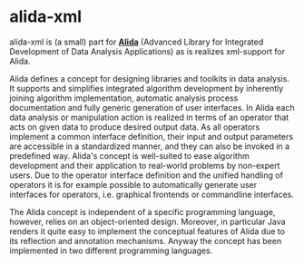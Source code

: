 # alida-xml

alida-xml is (a small) part for [**Alida**](www.informatik.uni-halle.de/alida)
(Advanced Library for Integrated Development of Data Analysis Applications)
as is realizes xml-support for Alida.


Alida defines a concept for designing libraries and toolkits in data analysis. It supports and simplifies integrated algorithm development by inherently joining algorithm implementation, automatic analysis process documentation and fully generic generation of user interfaces. In Alida each data analysis or manipulation action is realized in terms of an operator that acts on given data to produce desired output data. As all operators implement a common interface definition, their input and output parameters are accessible in a standardized manner, and they can also be invoked in a predefined way. Alida's concept is well-suited to ease algorithm development and their application to real-world problems by non-expert users. Due to the operator interface definition and the unified handling of operators it is for example possible to automatically generate user interfaces for operators, i.e. graphical frontends or commandline interfaces.

The Alida concept is independent of a specific programming language, however, relies on an object-oriented design. Moreover, in particular Java renders it quite easy to implement the conceptual features of Alida due to its reflection and annotation mechanisms. Anyway the concept has been implemented in two different programming languages.



